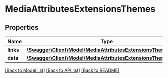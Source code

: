 # MediaAttributesExtensionsThemes

## Properties
Name | Type | Description | Notes
------------ | ------------- | ------------- | -------------
**links** | [**\Swagger\Client\Model\MediaAttributesExtensionsThemesLinks**](MediaAttributesExtensionsThemesLinks.md) |  | [optional] 
**data** | [**\Swagger\Client\Model\MediaAttributesExtensionsThemesData[]**](MediaAttributesExtensionsThemesData.md) |  | [optional] 

[[Back to Model list]](../../README.md#documentation-for-models) [[Back to API list]](../../README.md#documentation-for-api-endpoints) [[Back to README]](../../README.md)

